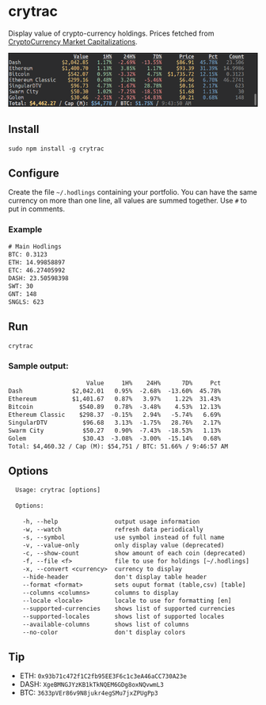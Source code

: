 # crytrac
Display value of crypto-currency holdings. Prices fetched from [CryptoCurrency Market Capitalizations](https://api.coinmarketcap.com/v1/ticker/).

![Sample Output](https://github.com/Talljoe/crytrac/blob/master/output.png?raw=true)

## Install

``sudo npm install -g crytrac``

## Configure

Create the file `~/.hodlings` containing your portfolio. You can
have the same currency on more than one line, all values are summed
together. Use `#` to put in comments.

### Example
```
# Main Hodlings
BTC: 0.3123
ETH: 14.99858897
ETC: 46.27405992
DASH: 23.50598398
SWT: 30
GNT: 148
SNGLS: 623
```

## Run

``crytrac``

### Sample output:


```
                      Value     1H%    24H%      7D%     Pct
Dash              $2,042.01   0.95%  -2.68%  -13.60%  45.78%
Ethereum          $1,401.67   0.87%   3.97%    1.22%  31.43%
Bitcoin             $540.89   0.78%  -3.48%    4.53%  12.13%
Ethereum Classic    $298.37  -0.15%   2.94%   -5.74%   6.69%
SingularDTV          $96.68   3.13%  -1.75%   28.76%   2.17%
Swarm City           $50.27   0.90%  -7.43%  -18.53%   1.13%
Golem                $30.43  -3.08%  -3.00%  -15.14%   0.68%
Total: $4,460.32 / Cap (M): $54,751 / BTC: 51.66% / 9:46:57 AM

```

## Options
```
  Usage: crytrac [options]

  Options:

    -h, --help                output usage information
    -w, --watch               refresh data periodically
    -s, --symbol              use symbol instead of full name
    -v, --value-only          only display value (deprecated)
    -c, --show-count          show amount of each coin (deprecated)
    -f, --file <f>            file to use for holdings [~/.hodlings]
    -x, --convert <currency>  currency to display
    --hide-header             don't display table header
    --format <format>         sets ouput format (table,csv) [table]
    --columns <columns>       columns to display
    --locale <locale>         locale to use for formatting [en]
    --supported-currencies    shows list of supported currencies
    --supported-locales       shows list of supported locales
    --available-columns       shows list of columns
    --no-color                don't display colors
```

## Tip

* ETH: ``0x93b71c472f1C2fb95EE3F6c1c3eA46aCC730A23e``
* DASH: ``XgeBMNGJYzKB1kTkNQEM6GDg8oxNQvwmL3``
* BTC: ``3633pVEr86v9N8jukr4egSMu7jxZPUgPp3``

